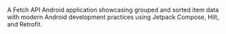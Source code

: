 A Fetch API Android application showcasing grouped and sorted item data with modern Android development practices using Jetpack Compose, Hilt, and Retrofit.
